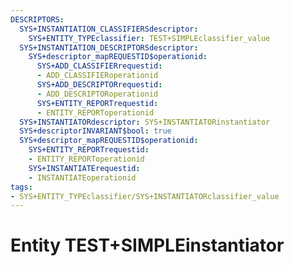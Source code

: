 ```yaml
---
DESCRIPTORS:
  SYS+INSTANTIATION_CLASSIFIERSdescriptor:
    SYS+ENTITY_TYPEclassifier: TEST+SIMPLEclassifier_value
  SYS+INSTANTIATION_DESCRIPTORSdescriptor:
    SYS+descriptor_mapREQUESTID$operationid:
      SYS+ADD_CLASSIFIERrequestid:
      - ADD_CLASSIFIERoperationid
      SYS+ADD_DESCRIPTORrequestid:
      - ADD_DESCRIPTORoperationid
      SYS+ENTITY_REPORTrequestid:
      - ENTITY_REPORToperationid
  SYS+INSTANTIATORdescriptor: SYS+INSTANTIATORinstantiator
  SYS+descriptorINVARIANT$bool: true
  SYS+descriptor_mapREQUESTID$operationid:
    SYS+ENTITY_REPORTrequestid:
    - ENTITY_REPORToperationid
    SYS+INSTANTIATErequestid:
    - INSTANTIATEoperationid
tags:
- SYS+ENTITY_TYPEclassifier/SYS+INSTANTIATORclassifier_value
---
```

# Entity TEST+SIMPLEinstantiator


